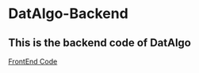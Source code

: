 # DatAlgo-Backend

## This is the backend code of DatAlgo
[FrontEnd Code](https://github.com/AnmolkumarShah/DatAlgo)
